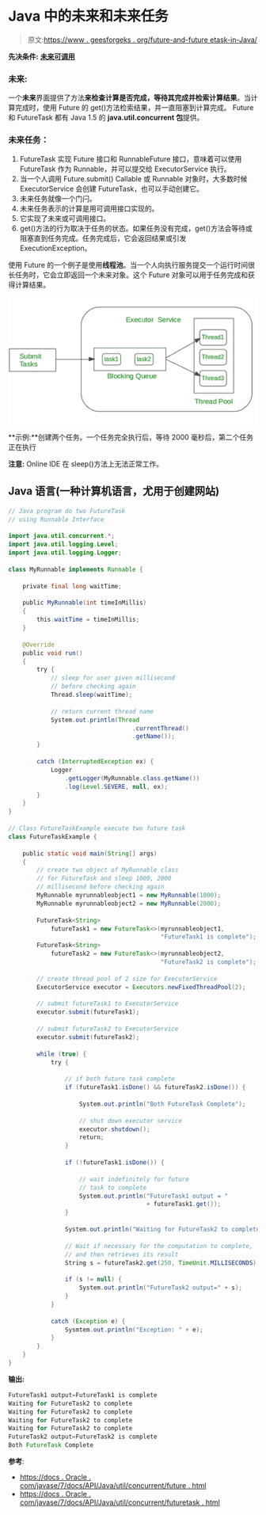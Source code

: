 # Java 中的未来和未来任务

> 原文:[https://www . geesforgeks . org/future-and-future etask-in-Java/](https://www.geeksforgeeks.org/future-and-futuretask-in-java/)

**先决条件:** [**未来可调用**](https://www.geeksforgeeks.org/callable-future-java/)

### 未来:

一个**未来**界面提供了方法**来检查计算是否完成，等待其完成并检索计算结果**。当计算完成时，使用 Future 的 get()方法检索结果，并一直阻塞到计算完成。
Future 和 FutureTask 都有 Java 1.5 的 **java.util.concurrent 包**提供。

### 未来任务：

1.  FutureTask 实现 Future 接口和 RunnableFuture 接口，意味着可以使用 FutureTask 作为 Runnable，并可以提交给 ExecutorService 执行。
2.  当一个人调用 Future.submit() Callable 或 Runnable 对象时，大多数时候 ExecutorService 会创建 FutureTask，也可以手动创建它。
3.  未来任务就像一个门闩。
4.  未来任务表示的计算是用可调用接口实现的。
5.  它实现了未来或可调用接口。
6.  get()方法的行为取决于任务的状态。如果任务没有完成，get()方法会等待或阻塞直到任务完成。任务完成后，它会返回结果或引发 ExecutionException。

使用 Future 的一个例子是使用**线程池**。当一个人向执行服务提交一个运行时间很长任务时，它会立即返回一个未来对象。这个 Future 对象可以用于任务完成和获得计算结果。

![](img/c3d80f09988aac79fa56e00dc213c0d3.png)

**示例:**创建两个任务。一个任务完全执行后，等待 2000 毫秒后，第二个任务正在执行

**注意:** Online IDE 在 sleep()方法上无法正常工作。

## Java 语言(一种计算机语言，尤用于创建网站)

```java
// Java program do two FutureTask
// using Runnable Interface

import java.util.concurrent.*;
import java.util.logging.Level;
import java.util.logging.Logger;

class MyRunnable implements Runnable {

    private final long waitTime;

    public MyRunnable(int timeInMillis)
    {
        this.waitTime = timeInMillis;
    }

    @Override
    public void run()
    {
        try {
            // sleep for user given millisecond
            // before checking again
            Thread.sleep(waitTime);

            // return current thread name
            System.out.println(Thread
                                   .currentThread()
                                   .getName());
        }

        catch (InterruptedException ex) {
            Logger
                .getLogger(MyRunnable.class.getName())
                .log(Level.SEVERE, null, ex);
        }
    }
}

// Class FutureTaskExample execute two future task
class FutureTaskExample {

    public static void main(String[] args)
    {
        // create two object of MyRunnable class
        // for FutureTask and sleep 1000, 2000
        // millisecond before checking again
        MyRunnable myrunnableobject1 = new MyRunnable(1000);
        MyRunnable myrunnableobject2 = new MyRunnable(2000);

        FutureTask<String>
            futureTask1 = new FutureTask<>(myrunnableobject1,
                                           "FutureTask1 is complete");
        FutureTask<String>
            futureTask2 = new FutureTask<>(myrunnableobject2,
                                           "FutureTask2 is complete");

        // create thread pool of 2 size for ExecutorService
        ExecutorService executor = Executors.newFixedThreadPool(2);

        // submit futureTask1 to ExecutorService
        executor.submit(futureTask1);

        // submit futureTask2 to ExecutorService
        executor.submit(futureTask2);

        while (true) {
            try {

                // if both future task complete
                if (futureTask1.isDone() && futureTask2.isDone()) {

                    System.out.println("Both FutureTask Complete");

                    // shut down executor service
                    executor.shutdown();
                    return;
                }

                if (!futureTask1.isDone()) {

                    // wait indefinitely for future
                    // task to complete
                    System.out.println("FutureTask1 output = "
                                       + futureTask1.get());
                }

                System.out.println("Waiting for FutureTask2 to complete");

                // Wait if necessary for the computation to complete,
                // and then retrieves its result
                String s = futureTask2.get(250, TimeUnit.MILLISECONDS);

                if (s != null) {
                    System.out.println("FutureTask2 output=" + s);
                }
            }

            catch (Exception e) {
                Sysmtem.out.println("Exception: " + e);
            }
        }
    }
}
```

**输出:**

```java
FutureTask1 output=FutureTask1 is complete
Waiting for FutureTask2 to complete
Waiting for FutureTask2 to complete
Waiting for FutureTask2 to complete
Waiting for FutureTask2 to complete
FutureTask2 output=FutureTask2 is complete
Both FutureTask Complete
```

**参考**:

*   [https://docs . Oracle . com/javase/7/docs/API/Java/util/concurrent/future . html](https://docs.oracle.com/javase/7/docs/api/java/util/concurrent/Future.html)
*   [https://docs . Oracle . com/javase/7/docs/API/Java/util/concurrent/futuretask . html](https://docs.oracle.com/javase/7/docs/api/java/util/concurrent/FutureTask.html)